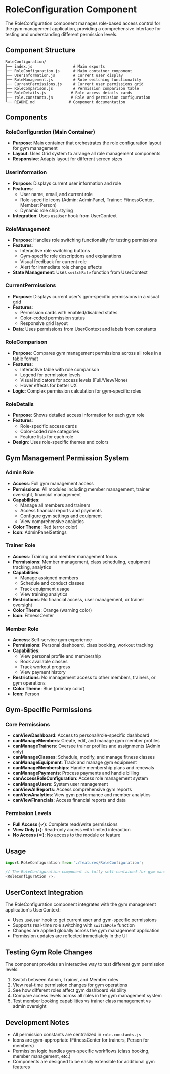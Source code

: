 # RoleConfiguration Component

The RoleConfiguration component manages role-based access control for the gym management application, providing a comprehensive interface for testing and understanding different permission levels.

## Component Structure

```
RoleConfiguration/
├── index.js                  # Main exports
├── RoleConfiguration.js      # Main container component
├── UserInformation.js        # Current user display
├── RoleManagement.js         # Role switching functionality
├── CurrentPermissions.js     # Current user permissions grid
├── RoleComparison.js         # Permission comparison table
├── RoleDetails.js           # Role access details cards
├── role.constants.js        # Role and permission configuration
└── README.md               # Component documentation
```

## Components

### RoleConfiguration (Main Container)

- **Purpose**: Main container that orchestrates the role configuration layout for gym management
- **Layout**: Uses Grid system to arrange all role management components
- **Responsive**: Adapts layout for different screen sizes

### UserInformation

- **Purpose**: Displays current user information and role
- **Features**:
  - User name, email, and current role
  - Role-specific icons (Admin: AdminPanel, Trainer: FitnessCenter, Member: Person)
  - Dynamic role chip styling
- **Integration**: Uses `useUser` hook from UserContext

### RoleManagement

- **Purpose**: Handles role switching functionality for testing permissions
- **Features**:
  - Interactive role switching buttons
  - Gym-specific role descriptions and explanations
  - Visual feedback for current role
  - Alert for immediate role change effects
- **State Management**: Uses `switchRole` function from UserContext

### CurrentPermissions

- **Purpose**: Displays current user's gym-specific permissions in a visual grid
- **Features**:
  - Permission cards with enabled/disabled states
  - Color-coded permission status
  - Responsive grid layout
- **Data**: Uses permissions from UserContext and labels from constants

### RoleComparison

- **Purpose**: Compares gym management permissions across all roles in a table format
- **Features**:
  - Interactive table with role comparison
  - Legend for permission levels
  - Visual indicators for access levels (Full/View/None)
  - Hover effects for better UX
- **Logic**: Complex permission calculation for gym-specific roles

### RoleDetails

- **Purpose**: Shows detailed access information for each gym role
- **Features**:
  - Role-specific access cards
  - Color-coded role categories
  - Feature lists for each role
- **Design**: Uses role-specific themes and colors

## Gym Management Permission System

### Admin Role

- **Access**: Full gym management access
- **Permissions**: All modules including member management, trainer oversight, financial management
- **Capabilities**:
  - Manage all members and trainers
  - Access financial reports and payments
  - Configure gym settings and equipment
  - View comprehensive analytics
- **Color Theme**: Red (error color)
- **Icon**: AdminPanelSettings

### Trainer Role

- **Access**: Training and member management focus
- **Permissions**: Member management, class scheduling, equipment tracking, analytics
- **Capabilities**:
  - Manage assigned members
  - Schedule and conduct classes
  - Track equipment usage
  - View training analytics
- **Restrictions**: No financial access, user management, or trainer oversight
- **Color Theme**: Orange (warning color)
- **Icon**: FitnessCenter

### Member Role

- **Access**: Self-service gym experience
- **Permissions**: Personal dashboard, class booking, workout tracking
- **Capabilities**:
  - View personal profile and membership
  - Book available classes
  - Track workout progress
  - View payment history
- **Restrictions**: No management access to other members, trainers, or gym operations
- **Color Theme**: Blue (primary color)
- **Icon**: Person

## Gym-Specific Permissions

### Core Permissions

- **canViewDashboard**: Access to personal/role-specific dashboard
- **canManageMembers**: Create, edit, and manage gym member profiles
- **canManageTrainers**: Oversee trainer profiles and assignments (Admin only)
- **canManageClasses**: Schedule, modify, and manage fitness classes
- **canManageEquipment**: Track and manage gym equipment
- **canManageMemberships**: Handle membership plans and renewals
- **canManagePayments**: Process payments and handle billing
- **canAccessRoleConfiguration**: Access role management system
- **canManageUsers**: System user management
- **canViewAllReports**: Access comprehensive gym reports
- **canViewAnalytics**: View gym performance and member analytics
- **canViewFinancials**: Access financial reports and data

### Permission Levels

- **Full Access (✓)**: Complete read/write permissions
- **View Only (◐)**: Read-only access with limited interaction
- **No Access (✗)**: No access to the module or feature

## Usage

```javascript
import RoleConfiguration from './features/RoleConfiguration';

// The RoleConfiguration component is fully self-contained for gym management
<RoleConfiguration />;
```

## UserContext Integration

The RoleConfiguration component integrates with the gym management application's UserContext:

- Uses `useUser` hook to get current user and gym-specific permissions
- Supports real-time role switching with `switchRole` function
- Changes are applied globally across the gym management application
- Permission updates are reflected immediately in the UI

## Testing Gym Role Changes

The component provides an interactive way to test different gym permission levels:

1. Switch between Admin, Trainer, and Member roles
2. View real-time permission changes for gym operations
3. See how different roles affect gym dashboard visibility
4. Compare access levels across all roles in the gym management system
5. Test member booking capabilities vs trainer class management vs admin oversight

## Development Notes

- All permission constants are centralized in `role.constants.js`
- Icons are gym-appropriate (FitnessCenter for trainers, Person for members)
- Permission logic handles gym-specific workflows (class booking, member management, etc.)
- Components are designed to be easily extensible for additional gym features
